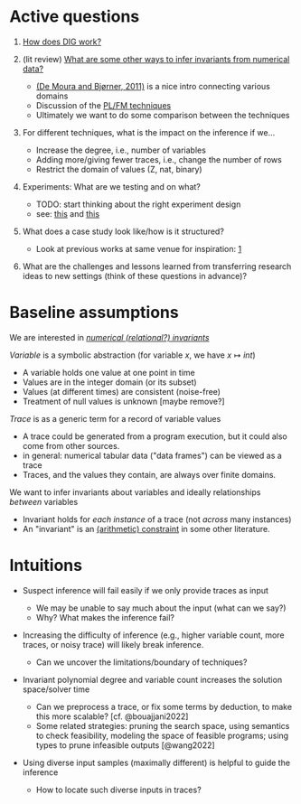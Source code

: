# Active questions

1. [How does DIG work?](dig.md)

2. (lit review) [What are some other ways to infer invariants from numerical data?](related.md)
    * [(De Moura and Bjørner, 2011)](https://doi.org/10.1145/1995376.1995394) is a nice intro connecting various domains
    * Discussion of the [PL/FM techniques](techniques.md)
    * Ultimately we want to do some comparison between the techniques

3. For different techniques, what is the impact on the inference if we...
    * Increase the degree, i.e., number of variables 
    * Adding more/giving fewer traces, i.e., change the number of rows 
    * Restrict the domain of values (Z, nat, binary)

4. Experiments: What are we testing and on what?
    * TODO: start thinking about the right experiment design
    * see: [this](https://www.sigplan.org/Resources/EmpiricalEvaluation/) and
      [this](https://evaluate.inf.usi.ch/sites/default/files/EvaluateCollaboratoryTR1.pdf)

5. What does a case study look like/how is it structured?
    * Look at previous works at same venue for inspiration:
      [1](https://arxiv.org/pdf/2412.07235)

6. What are the challenges and lessons learned from transferring research 
   ideas to new settings (think of these questions in advance)?

# Baseline assumptions

We are interested in [_numerical (relational?) invariants_](vocabulary.md)

_Variable_ is a symbolic abstraction (for variable $x$, we have $x \mapsto int$) 
* A variable holds one value at one point in time
* Values are in the integer domain (or its subset) 
* Values (at different times) are consistent (noise-free)
* Treatment of null values is unknown [maybe remove?]

_Trace_ is as a generic term for a record of variable values
* A trace could be generated from a program execution, but it could also come from other sources.
* in general: numerical tabular data ("data frames") can be viewed as a trace
* Traces, and the values they contain, are always over finite domains. 
  
We want to infer invariants about variables and ideally relationships _between_ variables
* Invariant holds for _each instance_ of a trace (not _across_ many instances)
* An "invariant" is an [(arithmetic) constraint](./vocabulary.md) in some other literature.

# Intuitions

* Suspect inference will fail easily if we only provide traces as input
  - We may be unable to say much about the input (what can we say?)
  - Why? What makes the inference fail?
  
* Increasing the difficulty of inference (e.g., higher variable count, more
  traces, or noisy trace) will likely break inference.
  - Can we uncover the limitations/boundary of techniques?

* Invariant polynomial degree and variable count increases the solution space/solver time
  - Can we preprocess a trace, or fix some terms by deduction, to make this more scalable? [cf. @bouajjani2022]
  - Some related strategies: pruning the search space, using semantics to check feasibility, 
    modeling the space of feasible programs; using types to prune infeasible outputs [@wang2022]
  
* Using diverse input samples (maximally different) is helpful to guide the inference 
  - How to locate such diverse inputs in traces?

